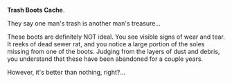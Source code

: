 **Trash Boots Cache**.

They say one man's trash is another man's treasure… 

These boots are definitely NOT ideal. You see visible signs of wear and tear. It reeks of dead sewer rat, and you notice a large portion of the soles missing from one of the boots. Judging from the layers of dust and debris, you understand that these have been abandoned for a couple years.

However, it's better than nothing, right?...
